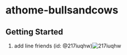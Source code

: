 # athome-bullsandcows
## Getting Started
1. add line friends (id: @217iuqhw)![217iuqhw](https://user-images.githubusercontent.com/29809340/130344745-8a16fe74-1d3e-400a-8f16-51fb780330c7.png)


